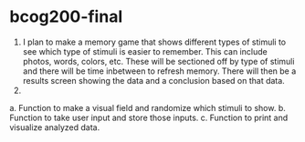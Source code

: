# bcog200-final

1. I plan to make a memory game that shows different types of stimuli to see which type of stimuli is easier to remember. This can include photos, words, colors, etc. These will be sectioned off by type of stimuli and there will be time inbetween to refresh memory. There will then be a results screen showing the data and a conclusion based on that data.
2.
 a. Function to make a visual field and randomize which stimuli to show.
 b. Function to take user input and store those inputs.
 c. Function to print and visualize analyzed data. 
